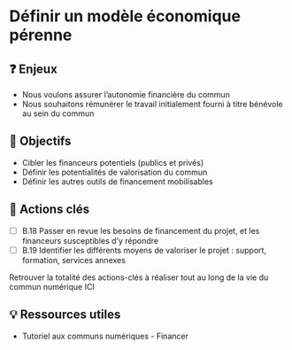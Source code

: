 # Définir un modèle économique pérenne

## ❓ Enjeux

* Nous voulons assurer l’autonomie financière du commun
* Nous souhaitons rémunérer le travail initialement fourni à titre bénévole au sein du commun

## 🎯 Objectifs

* Cibler les financeurs potentiels \(publics et privés\)
* Définir les potentialités de valorisation du commun
* Définir les autres outils de financement mobilisables

## 📑 Actions clés

* [ ] B.18 Passer en revue les besoins de financement du projet, et les financeurs susceptibles d’y répondre
* [ ] B.19 Identifier les différents moyens de valoriser le projet : support, formation, services annexes

Retrouver la totalité des actions-clés à réaliser tout au long de la vie du commun numérique ICI

## 💡 Ressources utiles

* Tutoriel aux communs numériques - Financer

